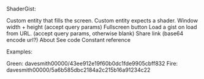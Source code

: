 ShaderGist:

Custom entity that fills the screen.
Custom entity expects a shader.
Window width + height (accept query params)
Fullscreen button
Load a gist on load from URL. (accept query params, otherwise blank)
Share link (base64 encode url?)
About
See code
Constant reference

Examples:

Green: davesmith00000/43ee912e19f60b0dc1fde9905cbff832
Fire: davesmith00000/5a6b585dbc2184a2c215b16a91234c22
